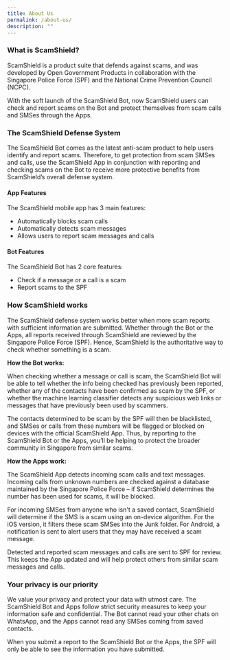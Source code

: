 ```yaml
---
title: About Us
permalink: /about-us/
description: ""
---
```

### What is ScamShield?
ScamShield is a product suite that defends against scams, and was developed by Open Government Products in collaboration with the Singapore Police Force (SPF) and the National Crime Prevention Council (NCPC).

With the soft launch of the ScamShield Bot, now ScamShield users can check and report scams on the Bot and protect themselves from scam calls and SMSes through the Apps.

### The ScamShield Defense System

The ScamShield Bot comes as the latest anti-scam product to help users identify and report scams. Therefore, to get protection from scam SMSes and calls, use the ScamShield App in conjunction with reporting and checking scams on the Bot to receive more protective benefits from ScamShield’s overall defense system.

#### App Features

The ScamShield mobile app has 3 main features: 
* Automatically blocks scam calls
* Automatically detects scam messages 
* Allows users to report scam messages and calls

#### Bot Features

The ScamShield Bot has 2 core features: 
* Check if a message or a call is a scam
* Report scams to the SPF


    
### How ScamShield works

The ScamShield defense system works better when more scam reports with sufficient information are submitted. Whether through the Bot or the Apps, all reports received through ScamShield are reviewed by the Singapore Police Force (SPF). Hence, ScamShield is the authoritative way to check whether something is a scam.

**How the Bot works:**

When checking whether a message or call is scam, the ScamShield Bot will be able to tell whether the info being checked has previously been reported, whether any of the contacts have been confirmed as scam by the SPF, or whether the machine learning classifier detects any suspicious web links or messages that have previously been used by scammers.

The contacts determined to be scam by the SPF will then be blacklisted, and SMSes or calls from these numbers will be flagged or blocked on devices with the official ScamShield App. Thus, by reporting to the ScamShield Bot or the Apps, you’ll be helping to protect the broader community in Singapore from similar scams.

**How the Apps work:**

The ScamShield App detects incoming scam calls and text messages. Incoming calls from unknown numbers are checked against a database maintained by the Singapore Police Force – if ScamShield determines the number has been used for scams, it will be blocked.

For incoming SMSes from anyone who isn't a saved contact, ScamShield will determine if the SMS is a scam using an on-device algorithm. For the iOS version, it filters these scam SMSes into the Junk folder. For Android, a notification is sent to alert users that they may have received a scam message.

Detected and reported scam messages and calls are sent to SPF for review. This keeps the App updated and will help protect others from similar scam messages and calls.

### Your privacy is our priority

We value your privacy and protect your data with utmost care. The ScamShield Bot and Apps follow strict security measures to keep your information safe and confidential. The Bot cannot read your other chats on WhatsApp, and the Apps cannot read any SMSes coming from saved contacts.

When you submit a report to the ScamShield Bot or the Apps, the SPF will only be able to see the information you have submitted.